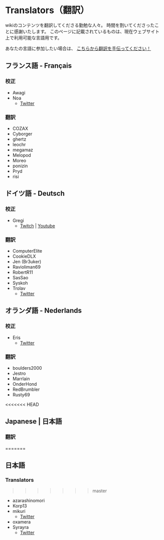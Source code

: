 # Translators（翻訳）
wikiのコンテンツを翻訳してくださる勤勉な人々。 時間を割いてくださったことに感謝いたします。 このページに記載されているものは、現在ウェブサイト上で利用可能な言語用です。

あなたの言語に参加したい場合は、 [こちらから翻訳を手伝ってください！](https://forms.gle/e3BqA3poMjESARe76)

## フランス語 - Français

### 校正

* Awagi
* Noa
  * [Twitter](https://twitter.com/AarcNoa)

### 翻訳

* COZAX
* Cyborger
* ghertz
* leochr
* megamaz
* Melopod
* Moreo
* ponizin
* Pryd
* risi

## ドイツ語 - Deutsch

### 校正

* Gregi
  * [Twitch](https://www.twitch.tv/grregi) | [Youtube](https://www.youtube.com/user/gregiplays)

### 翻訳

* ComputerElite
* CookieDLX
* Jen (Br3uker)
* Ravioliman69
* RobertR11
* SasSao
* Syskoh
* Trolav
  * [Twitter](twitter.com/Trolav1)

## オランダ語 - Nederlands

### 校正

* Eris
  * [Twitter](https://twitter.com/ErisApps)

### 翻訳

* boulders2000
* Jestro
* Marrlain
* OnderHond
* RedBrumbler
* Rusty69

<<<<<<< HEAD
## Japanese | 日本語

### 翻訳
=======
## 日本語

### Translators
>>>>>>> master

* azarashinomori
* Korp13
* mikuri
  * [Twitter](https://twitter.com/mikuri_kuri)
* oxamera
* Syrayra
  * [Twitter](https://twitter.com/Syrayra)
